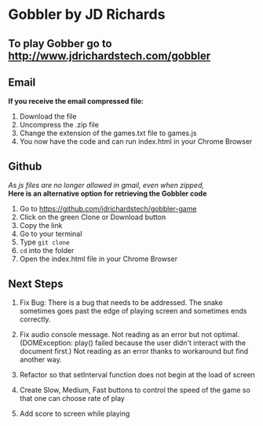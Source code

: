 # Gobbler by JD Richards

## To play Gobber go to http://www.jdrichardstech.com/gobbler

## Email

**If you receive the email compressed file:**

1.  Download the file
2.  Uncompress the .zip file
3.  Change the extension of the games.txt file to games.js
4.  You now have the code and can run index.html in your Chrome Browser

## Github

_As js files are no longer allowed in gmail, even when zipped,_<br />
**Here is an alternative option for retrieving the Gobbler code**

1.  Go to https://github.com/jdrichardstech/gobbler-game
2.  Click on the green Clone or Download button
3.  Copy the link
4.  Go to your terminal
5.  Type `git clone` <paste file here>
6.  `cd` into the folder
7.  Open the index.html file in your Chrome Browser

## Next Steps

1.  Fix Bug: There is a bug that needs to be addressed. The snake sometimes goes past the edge of playing screen and sometimes ends correctly.

2.  Fix audio console message. Not reading as an error but not optimal. (DOMException: play() failed because the user didn't interact with the document first.) Not reading as an error thanks to workaround but find another way.

3.  Refactor so that setInterval function does not begin at the load of screen

4.  Create Slow, Medium, Fast buttons to control the speed of the game so that one can choose rate of play

5.  Add score to screen while playing
